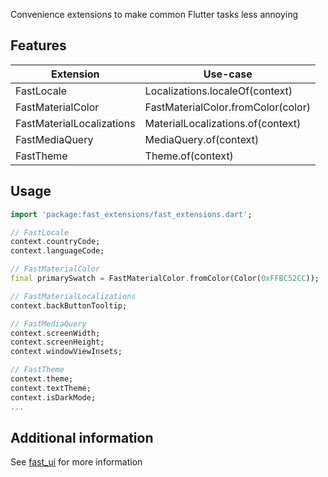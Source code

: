 Convenience extensions to make common Flutter tasks less annoying

## Features
| Extension                 | Use-case                           |
| ------------------------- | ---------------------------------- |
| FastLocale                | Localizations.localeOf(context)    |
| FastMaterialColor         | FastMaterialColor.fromColor(color) |
| FastMaterialLocalizations | MaterialLocalizations.of(context)  |
| FastMediaQuery            | MediaQuery.of(context)             |
| FastTheme                 | Theme.of(context)                  |


## Usage

```dart
import 'package:fast_extensions/fast_extensions.dart';

// FastLocale
context.countryCode;
context.languageCode;

// FastMaterialColor
final primarySwatch = FastMaterialColor.fromColor(Color(0xFFBC52CC));

// FastMaterialLocalizations
context.backButtonTooltip;

// FastMediaQuery
context.screenWidth;
context.screenHeight;
context.windowViewInsets;

// FastTheme
context.theme;
context.textTheme;
context.isDarkMode;
...
```

## Additional information
See [fast_ui](https://pub.dev/packages/fast_ui) for more information
